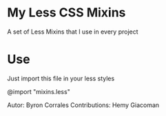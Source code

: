 My Less CSS Mixins
==============

A set of Less Mixins that I use in every project

Use
==============

Just import this file in your less styles

@import "mixins.less"

Autor: Byron Corrales
Contributions: Hemy Giacoman
